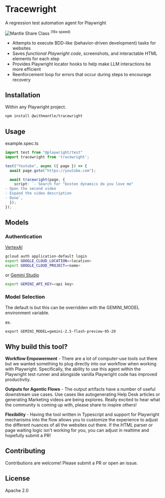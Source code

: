 # Tracewright

A regression test automation agent for Playwright

![Mantle Share Class](https://github.com/user-attachments/assets/58b85891-e6a5-4cc9-b68c-cfa742339165)
<sup>(16x speed)</sup>

- Attempts to execute BDD-like (behavior-driven development) tasks for websites
- Saves *functional Playwright code*, screenshots, and interactable HTML elements for each step
- Provides Playwright locator hooks to help make LLM interactions be more efficient
- Reenforcement loop for errors that occur during steps to encourage recovery

## Installation
Within any Playwright project.

```bash
npm install @withmantle/tracewright
```

## Usage

example.spec.ts
```typescript
import test from "@playwright/test"
import tracewright from 'tracewright';

test("Youtube", async ({ page }) => {
  await page.goto("https://youtube.com");

  await tracewright(page, {
    script: `- Search for "boston dynamics do you love me"
- Open the second video
- Expand the video description
- Done`,
  });
});
```

## Models
### Authentication
[VertexAI](https://cloud.google.com/docs/authentication/application-default-credentials#attached-sa)
```bash
gcloud auth application-default login
export GOOGLE_CLOUD_LOCATION=<location>
export GOOGLE_CLOUD_PROJECT=<name>
```
or
[Gemini Studio](https://aistudio.google.com/app/apikey)
```bash
export GEMINI_API_KEY=<api key>
```

### Model Selection
The default is but this can be overridden with the GEMINI_MODEL environment variable.

ex.
```
export GEMINI_MODEL=gemini-2.5-flash-preview-05-20
```

## Why build this tool?

**Workflow Empowerment** - There are a lot of computer-use tools out there but we wanted something to plug directly into our workflow when working with Playwright. Specifically, the ability to use this agent within the Playwright test runner and alongside vanilla Playwright code has improved productivity.

**Outputs for Agentic Flows** - The output artifacts have a number of useful downstream use cases. Use cases like autogenerating Help Desk articles or generating Marketing videos are being explores. Really excited to hear what the community is coming up with, please share to inspire others!

**Flexibility** - Having the tool written in Typescript and support for Playwright mechanisms into the flow allows you to customize the experience to adjust the different nuances of all the websites out there. If the HTML parser or page waiting logic isn't working for you, you can adjust in realtime and hopefully submit a PR!

## Contributing

Contributions are welcome! Please submit a PR or open an issue.

## License

Apache 2.0
